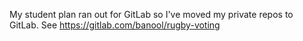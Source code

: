 My student plan ran out for GitLab so I've moved my private repos to GitLab. See https://gitlab.com/banool/rugby-voting

